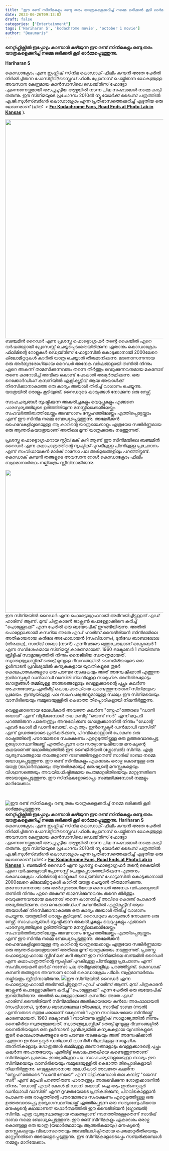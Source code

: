 ```yaml
---
title: "ഈ രണ്ട് സിനിമകളും രണ്ടു തരം യാത്രകളെക്കുറിച്ച് നമ്മെ ഒരിക്കൽ കൂടി ഓർമ്മപ്പെടുത്തുന്നു"
date: 2023-06-26T09:13:02
draft: false
categories: ["Entertainment"]
tags: ['Hariharan S', 'kodachrome movie', 'october 1 movie']
author: "Beaumaris"
---
```


<strong>നെറ്റ്ഫ്ലിക്സിൽ ഇപ്പോഴും കാണാൻ കഴിയുന്ന ഈ രണ്ട് സിനിമകളും രണ്ടു തരം യാത്രകളെക്കുറിച്ച് നമ്മെ ഒരിക്കൽ കൂടി ഓർമ്മപ്പെടുത്തുന്നു.</strong>

<strong>Hariharan S</strong>

കൊഡാക്രോം എന്ന ഇംഗ്ലിഷ് സിനിമ കൊഡാക് ഫിലിം കമ്പനി അതേ പേരിൽ നിർമ്മിച്ചിരുന്ന പോസിറ്റീവ്/സ്ലൈഡ് ഫിലിം പ്രോസസ് ചെയ്തിരുന്ന ലോകത്തുള്ള അവസാന കേന്ദ്രമായ കാൻസാസിലെ ഡ്വെയ്ൻസ് ഫോട്ടോ എന്നെന്നേയ്ക്കുമായി അടച്ചുപൂട്ടിയ ആഴ്ചയിൽ നടന്ന ചില സംഭവങ്ങൾ നമ്മെ കാട്ടി തരുന്നു. ഈ സിനിമയുടെ പ്രചോദനം 2010ൽ ന്യൂ യോർക്ക് ടൈംസ് പത്രത്തിൽ എ.ജി.സുൾസ്ബർഗർ കൊഡാക്രോം എന്ന പ്രതിഭാസത്തെക്കുറിച്ച് എഴുതിയ ഒരു ലേഖനമാണ് (ലിങ്ക്  &gt; <a href="https://www.nytimes.com/2010/12/30/us/30film.html?smid=nytcore-android-share&amp;fbclid=IwAR2G9MZ1X-sHBkjH2c7fAomert08QfnyXREGTrkS8sIb1DpgZoj9kw2gXSY"><strong>For Kodachrome Fans, Road Ends at Photo Lab in Kansas</strong></a> ).

<a href="https://cdn.boolokam.com/articles/2023/06/wwwwww.jpg"><img class=" wp-image-401082 aligncenter" src="https://cdn.boolokam.com/articles/2023/06/wwwwww.jpg" alt="" width="1043" height="699" /></a>ബഞ്ചമിൻ റൈഡർ എന്ന പ്രശസ്ത ഫൊട്ടൊഗ്രഫർ തന്റെ കൈയിൽ ഏറെ വർഷങ്ങളായി പ്രോസസ്സ് ചെയ്യപ്പെടാതെയിരിക്കുന്ന ഏതാനും കൊഡാക്രോം ഫിലിമിന്റെ റോളുകൾ ഡ്വെയ്ൻസ് ഫോട്ടാസിൽ കൊടുക്കാനായി 2000ലേറെ കിലോമീറ്ററുകൾ കാറിൽ യാത്ര ചെയ്യാൻ തീരുമാനിക്കുന്നു. മരണാസന്നനായ ഒരു അർബുദരോഗിയായ റൈഡർ അനേക വർഷങ്ങളായി തന്നിൽ നിന്നും ഏറെ അകന്ന് താമസിക്കുന്നവനും തന്നെ തീർത്തും വെറുക്കുന്നവനുമായ മകനോട് തന്നെ കാറോടിച്ച് അവിടെ കൊണ്ട് പോകാൻ അഭ്യർത്ഥിക്കുന്നു. ഒരു റെക്കോർഡിംഗ് കമ്പനിയിൽ എക്സിക്യൂട്ടീവ് ആയ അയാൾക്ക് നിരസിക്കാനാകാത്ത ഒരു കാര്യം അയാൾ തിരിച്ച് വാഗ്ദാനം ചെയ്യുന്നു. യാത്രയിൽ ഒരാളും കൂടിയുണ്ട്. റൈഡറുടെ കാര്യങ്ങൾ നോക്കുന്ന ഒരു നേഴ്സ്.

സാഹചര്യങ്ങൾ സൃഷ്ടിക്കുന്ന അകൽച്ചകളും വെറുപ്പുകളും എങ്ങനെ പാരസ്പര്യത്തിലൂടെ ഉരിത്തിരിയുന്ന മനസ്സിലാക്കലിലേയ്ക്കും സഹവർത്തിത്വത്തിലേയ്ക്കും അവസാനം സ്നേഹത്തിലേയ്ക്കും എത്തിപ്പെട്ടേയ്ക്കാം എന്ന് ഈ സിനിമ നമ്മെ ബോധ്യപ്പെടുത്തുന്നു. അമേരിക്കൻ ഹൈവേകളിലൂടെയുള്ള ആ കാറിന്റെ യാത്രയെക്കാളും എത്രയോ സങ്കീർണ്ണമായ ഒരു ആന്തരികയാത്രയാണ് അതിലെ മൂന്ന് യാത്രക്കാരും നടത്തുന്നത്.

പ്രശസ്ത ഫൊട്ടൊഗ്രഫറായ സ്റ്റീവ് മക് കറി ആണ് ഈ സിനിമയിലെ ബഞ്ചമിൻ റൈഡർ എന്ന കഥാപാത്രത്തിന്റെ സൃഷ്ടിക്ക് പുറകിലുള്ള പിന്നിലുള്ള പ്രചോദനം എന്ന് സംവിധായകൻ മാർക് റാസോ പല അഭിമുഖങ്ങളിലും പറഞ്ഞിട്ടുണ്ട്. കൊഡാക് കമ്പനി തങ്ങളുടെ അവസാന റോൾ കൊഡാക്രോം ഫിലിം ബഹുമാനാർത്ഥം നല്കിയതും സ്റ്റീവിനായിരുന്നു.

<a href="https://cdn.boolokam.com/articles/2023/06/wffqff-1.jpg"><img class=" wp-image-401083 aligncenter" src="https://cdn.boolokam.com/articles/2023/06/wffqff-1.jpg" alt="" width="876" height="456" /></a>ഈ സിനിമയിൽ റൈഡർ എന്ന ഫൊട്ടൊഗ്രഫറായി അഭിനയിച്ചിട്ടുള്ളത് എഡ് ഹാരിസ് ആണ്. മുമ്പ് ചിത്രകാരൻ ജാക്സൺ പൊള്ളോക്കിനെ കുറിച്ച് "പൊള്ളോക്ക്" എന്ന പേരിൽ ഒരു ബയോപിക് ഇറങ്ങിയിരുന്നു. അതിൽ പൊള്ളോക്കായി കസറിയ അതേ എഡ് ഹാരിസ്.നൈജീരിയൻ സിനിമയിലെ അതികായരായ കുൻലേ അഫോലായൻ (സംവിധാനം), ടുൻഡേ ബാബാലോല (തിരക്കഥ), സാദിഖ് ദാബാ (നടൻ) എന്നിവരുടെ ഒത്തുചേരലാണ് ഒക്ടോബർ 1 എന്ന സവിശേഷമായ സിനിമയ്ക്ക് കാരണമായത്. 1960 ഒക്ടോബർ 1 നായിരുന്നു ബ്രിട്ടീഷ് സാമ്രാജ്യത്തിൽ നിന്നും നൈജീരിയ സ്വതന്ത്രമായത്. സ്വാതന്ത്ര്യലബ്ധിക്ക് തൊട്ട് മുമ്പുള്ള ദിവസങ്ങളിൽ നൈജീരിയയുടെ ഒരു ഉൾനാടൻ പ്രവിശ്യയിൽ കന്യകകളായ യുവതികളുടെ തുടർ കൊലപാതകങ്ങളുടെ ഒരു പരമ്പര നടക്കുകയും അത് അന്വേഷിക്കാൻ എത്തുന്ന ഇൻസ്പെക്ടർ ഡൻലാഡി വാസിരി നിലവിലുള്ള സാമൂഹിക അനീതികളോടും ഗോത്രങ്ങൾ തമ്മിലുള്ള അന്തരങ്ങളോടും വെള്ളക്കാരന്റെ പുച്ഛം കലർന്ന അഹന്തയോടും എതിരിട്ട് കൊലപാതകിയെ കണ്ടെത്തുന്നതാണ് സിനിമയുടെ പ്രമേയം. ഇന്ത്യയിലുള്ള പല സാഹചര്യങ്ങളുമായുള്ള സാമ്യം ഈ സിനിമയെയും വാസിരിയെയും നമ്മുടെയുള്ളിൽ കെടാത്ത തീപ്പൊരികളായി നിലനിർത്തുന്നു.

വെള്ളക്കാരനായ മേലധികാരി അവജ്ഞ കലർന്ന "സ്നേഹ"ത്തോടെ "ഡാനി ബോയ്" എന്ന് വിളിക്കുമ്പോൾ തല കുമ്പിട്ട് "യെസ് സർ" എന്ന് മറുപടി പറഞ്ഞിരുന്ന പാരതന്ത്ര്യം അനുഭവിക്കുന്ന ഗോത്രക്കാരനിൽ നിന്നും "ഡോന്റ് എവർ കോൾ മീ ഡാനി ബോയ്. ഐ ആം ഇൻസ്പെക്ടർ ഡൻലാഡി വാസിരി" എന്ന് ദൃഢതയോടെ പ്രതികരിക്കുന്ന, പിറവികൊള്ളാൻ പോകുന്ന ഒരു രാഷ്ട്രത്തിന്റെ പൗരന്മാരുടെ സംരക്ഷണം ഏറ്റെടുത്തിട്ടുള്ള ഒരു ഉത്തരവാദപ്പെട്ട ഉദ്യോഗസ്ഥനിലേയ്ക്ക് എത്തിപ്പെടുന്ന ഒരു സത്യാന്വേഷിയായ മനുഷ്യന്റെ കഥയാണത് യഥാർത്ഥത്തിൽ ഈ നൈജീരിയൻ (ഗ്ലോബൽ) സിനിമ. എത്ര വ്യത്യസ്ഥങ്ങളായ തലങ്ങളാണ് നടനത്തിനുള്ളതെന്ന് സാദിഖ് ദാബാ നമ്മെ ബോധ്യപ്പെടുത്തുന്നു. ഈ രണ്ട് സിനിമകളും ഏകദേശം ഒരാഴ്ച കൊണ്ടുള്ള ഒരു യാത്ര (യഥാർത്ഥമായും ആന്തരികമായും) മനുഷ്യന്റെ മനസ്സുകളെയും വിശ്വാസത്തെയും അവയിലധിഷ്ഠിതമായ പെരുമാറ്റരീതിയെയും മാറ്റുന്നതിനെ അടയാളപ്പെടുത്തുന്നു. ഈ സിനിമകളോടൊപ്പം സഞ്ചരിക്കുമ്പോൾ നമ്മളും മാറിയേക്കാം.

&nbsp;


![ഈ രണ്ട് സിനിമകളും രണ്ടു തരം യാത്രകളെക്കുറിച്ച് നമ്മെ ഒരിക്കൽ കൂടി ഓർമ്മപ്പെടുത്തുന്നു](https://cdn.boolokam.com/articles/2023/06/wwwwww.jpg)**നെറ്റ്ഫ്ലിക്സിൽ ഇപ്പോഴും കാണാൻ കഴിയുന്ന ഈ രണ്ട് സിനിമകളും രണ്ടു തരം യാത്രകളെക്കുറിച്ച് നമ്മെ ഒരിക്കൽ കൂടി ഓർമ്മപ്പെടുത്തുന്നു.** **Hariharan S** കൊഡാക്രോം എന്ന ഇംഗ്ലിഷ് സിനിമ കൊഡാക് ഫിലിം കമ്പനി അതേ പേരിൽ നിർമ്മിച്ചിരുന്ന പോസിറ്റീവ്/സ്ലൈഡ് ഫിലിം പ്രോസസ് ചെയ്തിരുന്ന ലോകത്തുള്ള അവസാന കേന്ദ്രമായ കാൻസാസിലെ ഡ്വെയ്ൻസ് ഫോട്ടോ എന്നെന്നേയ്ക്കുമായി അടച്ചുപൂട്ടിയ ആഴ്ചയിൽ നടന്ന ചില സംഭവങ്ങൾ നമ്മെ കാട്ടി തരുന്നു. ഈ സിനിമയുടെ പ്രചോദനം 2010ൽ ന്യൂ യോർക്ക് ടൈംസ് പത്രത്തിൽ എ.ജി.സുൾസ്ബർഗർ കൊഡാക്രോം എന്ന പ്രതിഭാസത്തെക്കുറിച്ച് എഴുതിയ ഒരു ലേഖനമാണ് (ലിങ്ക് > [**For Kodachrome Fans, Road Ends at Photo Lab in Kansas**](https://www.nytimes.com/2010/12/30/us/30film.html?smid=nytcore-android-share&fbclid=IwAR2G9MZ1X-sHBkjH2c7fAomert08QfnyXREGTrkS8sIb1DpgZoj9kw2gXSY) ). [](https://cdn.boolokam.com/articles/2023/06/wwwwww.jpg)ബഞ്ചമിൻ റൈഡർ എന്ന പ്രശസ്ത ഫൊട്ടൊഗ്രഫർ തന്റെ കൈയിൽ ഏറെ വർഷങ്ങളായി പ്രോസസ്സ് ചെയ്യപ്പെടാതെയിരിക്കുന്ന ഏതാനും കൊഡാക്രോം ഫിലിമിന്റെ റോളുകൾ ഡ്വെയ്ൻസ് ഫോട്ടാസിൽ കൊടുക്കാനായി 2000ലേറെ കിലോമീറ്ററുകൾ കാറിൽ യാത്ര ചെയ്യാൻ തീരുമാനിക്കുന്നു. മരണാസന്നനായ ഒരു അർബുദരോഗിയായ റൈഡർ അനേക വർഷങ്ങളായി തന്നിൽ നിന്നും ഏറെ അകന്ന് താമസിക്കുന്നവനും തന്നെ തീർത്തും വെറുക്കുന്നവനുമായ മകനോട് തന്നെ കാറോടിച്ച് അവിടെ കൊണ്ട് പോകാൻ അഭ്യർത്ഥിക്കുന്നു. ഒരു റെക്കോർഡിംഗ് കമ്പനിയിൽ എക്സിക്യൂട്ടീവ് ആയ അയാൾക്ക് നിരസിക്കാനാകാത്ത ഒരു കാര്യം അയാൾ തിരിച്ച് വാഗ്ദാനം ചെയ്യുന്നു. യാത്രയിൽ ഒരാളും കൂടിയുണ്ട്. റൈഡറുടെ കാര്യങ്ങൾ നോക്കുന്ന ഒരു നേഴ്സ്. സാഹചര്യങ്ങൾ സൃഷ്ടിക്കുന്ന അകൽച്ചകളും വെറുപ്പുകളും എങ്ങനെ പാരസ്പര്യത്തിലൂടെ ഉരിത്തിരിയുന്ന മനസ്സിലാക്കലിലേയ്ക്കും സഹവർത്തിത്വത്തിലേയ്ക്കും അവസാനം സ്നേഹത്തിലേയ്ക്കും എത്തിപ്പെട്ടേയ്ക്കാം എന്ന് ഈ സിനിമ നമ്മെ ബോധ്യപ്പെടുത്തുന്നു. അമേരിക്കൻ ഹൈവേകളിലൂടെയുള്ള ആ കാറിന്റെ യാത്രയെക്കാളും എത്രയോ സങ്കീർണ്ണമായ ഒരു ആന്തരികയാത്രയാണ് അതിലെ മൂന്ന് യാത്രക്കാരും നടത്തുന്നത്. പ്രശസ്ത ഫൊട്ടൊഗ്രഫറായ സ്റ്റീവ് മക് കറി ആണ് ഈ സിനിമയിലെ ബഞ്ചമിൻ റൈഡർ എന്ന കഥാപാത്രത്തിന്റെ സൃഷ്ടിക്ക് പുറകിലുള്ള പിന്നിലുള്ള പ്രചോദനം എന്ന് സംവിധായകൻ മാർക് റാസോ പല അഭിമുഖങ്ങളിലും പറഞ്ഞിട്ടുണ്ട്. കൊഡാക് കമ്പനി തങ്ങളുടെ അവസാന റോൾ കൊഡാക്രോം ഫിലിം ബഹുമാനാർത്ഥം നല്കിയതും സ്റ്റീവിനായിരുന്നു. [![](https://cdn.boolokam.com/articles/2023/06/wffqff-1.jpg)](https://cdn.boolokam.com/articles/2023/06/wffqff-1.jpg)ഈ സിനിമയിൽ റൈഡർ എന്ന ഫൊട്ടൊഗ്രഫറായി അഭിനയിച്ചിട്ടുള്ളത് എഡ് ഹാരിസ് ആണ്. മുമ്പ് ചിത്രകാരൻ ജാക്സൺ പൊള്ളോക്കിനെ കുറിച്ച് "പൊള്ളോക്ക്" എന്ന പേരിൽ ഒരു ബയോപിക് ഇറങ്ങിയിരുന്നു. അതിൽ പൊള്ളോക്കായി കസറിയ അതേ എഡ് ഹാരിസ്.നൈജീരിയൻ സിനിമയിലെ അതികായരായ കുൻലേ അഫോലായൻ (സംവിധാനം), ടുൻഡേ ബാബാലോല (തിരക്കഥ), സാദിഖ് ദാബാ (നടൻ) എന്നിവരുടെ ഒത്തുചേരലാണ് ഒക്ടോബർ 1 എന്ന സവിശേഷമായ സിനിമയ്ക്ക് കാരണമായത്. 1960 ഒക്ടോബർ 1 നായിരുന്നു ബ്രിട്ടീഷ് സാമ്രാജ്യത്തിൽ നിന്നും നൈജീരിയ സ്വതന്ത്രമായത്. സ്വാതന്ത്ര്യലബ്ധിക്ക് തൊട്ട് മുമ്പുള്ള ദിവസങ്ങളിൽ നൈജീരിയയുടെ ഒരു ഉൾനാടൻ പ്രവിശ്യയിൽ കന്യകകളായ യുവതികളുടെ തുടർ കൊലപാതകങ്ങളുടെ ഒരു പരമ്പര നടക്കുകയും അത് അന്വേഷിക്കാൻ എത്തുന്ന ഇൻസ്പെക്ടർ ഡൻലാഡി വാസിരി നിലവിലുള്ള സാമൂഹിക അനീതികളോടും ഗോത്രങ്ങൾ തമ്മിലുള്ള അന്തരങ്ങളോടും വെള്ളക്കാരന്റെ പുച്ഛം കലർന്ന അഹന്തയോടും എതിരിട്ട് കൊലപാതകിയെ കണ്ടെത്തുന്നതാണ് സിനിമയുടെ പ്രമേയം. ഇന്ത്യയിലുള്ള പല സാഹചര്യങ്ങളുമായുള്ള സാമ്യം ഈ സിനിമയെയും വാസിരിയെയും നമ്മുടെയുള്ളിൽ കെടാത്ത തീപ്പൊരികളായി നിലനിർത്തുന്നു. വെള്ളക്കാരനായ മേലധികാരി അവജ്ഞ കലർന്ന "സ്നേഹ"ത്തോടെ "ഡാനി ബോയ്" എന്ന് വിളിക്കുമ്പോൾ തല കുമ്പിട്ട് "യെസ് സർ" എന്ന് മറുപടി പറഞ്ഞിരുന്ന പാരതന്ത്ര്യം അനുഭവിക്കുന്ന ഗോത്രക്കാരനിൽ നിന്നും "ഡോന്റ് എവർ കോൾ മീ ഡാനി ബോയ്. ഐ ആം ഇൻസ്പെക്ടർ ഡൻലാഡി വാസിരി" എന്ന് ദൃഢതയോടെ പ്രതികരിക്കുന്ന, പിറവികൊള്ളാൻ പോകുന്ന ഒരു രാഷ്ട്രത്തിന്റെ പൗരന്മാരുടെ സംരക്ഷണം ഏറ്റെടുത്തിട്ടുള്ള ഒരു ഉത്തരവാദപ്പെട്ട ഉദ്യോഗസ്ഥനിലേയ്ക്ക് എത്തിപ്പെടുന്ന ഒരു സത്യാന്വേഷിയായ മനുഷ്യന്റെ കഥയാണത് യഥാർത്ഥത്തിൽ ഈ നൈജീരിയൻ (ഗ്ലോബൽ) സിനിമ. എത്ര വ്യത്യസ്ഥങ്ങളായ തലങ്ങളാണ് നടനത്തിനുള്ളതെന്ന് സാദിഖ് ദാബാ നമ്മെ ബോധ്യപ്പെടുത്തുന്നു. ഈ രണ്ട് സിനിമകളും ഏകദേശം ഒരാഴ്ച കൊണ്ടുള്ള ഒരു യാത്ര (യഥാർത്ഥമായും ആന്തരികമായും) മനുഷ്യന്റെ മനസ്സുകളെയും വിശ്വാസത്തെയും അവയിലധിഷ്ഠിതമായ പെരുമാറ്റരീതിയെയും മാറ്റുന്നതിനെ അടയാളപ്പെടുത്തുന്നു. ഈ സിനിമകളോടൊപ്പം സഞ്ചരിക്കുമ്പോൾ നമ്മളും മാറിയേക്കാം. 
